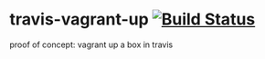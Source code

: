 travis-vagrant-up [![Build Status](https://secure.travis-ci.org/veewee-community/travis-vagrant-up.png?branch=master)](https://travis-ci.org/veewee-community/travis-vagrant-up)
=================

proof of concept: vagrant up a box in travis
